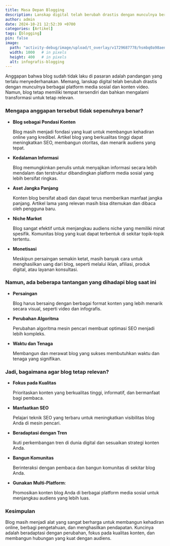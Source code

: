 ```yaml
---
title: Masa Depan Blogging
description: Lanskap digital telah berubah drastis dengan munculnya berbagai platform media sosial dan konten video.
author: admin
date: 2024-10-21 12:52:39 +0700
categories: [Artikel]
tags: [blogging]
pin: false
image:
  path: "activity-debug/image/upload/t_overlay/v1729687778/hsmbq0a98aenu5nk8znk.jpg"
  width: 1000   # in pixels
  height: 400   # in pixels
  alt: infografis-blogging
---
```



Anggapan bahwa blog sudah tidak laku di pasaran adalah pandangan yang terlalu menyederhanakan. Memang, lanskap digital telah berubah drastis dengan munculnya berbagai platform media sosial dan konten video. Namun, blog tetap memiliki tempat tersendiri dan bahkan mengalami transformasi untuk tetap relevan.

### Mengapa anggapan tersebut tidak sepenuhnya benar?

- **Blog sebagai Pondasi Konten** 

  Blog masih menjadi fondasi yang kuat untuk membangun kehadiran online yang kredibel. Artikel blog yang berkualitas tinggi dapat meningkatkan SEO, membangun otoritas, dan menarik audiens yang tepat.

- **Kedalaman Informasi** 
  
  Blog memungkinkan penulis untuk menyajikan informasi secara lebih mendalam dan terstruktur dibandingkan platform media sosial yang lebih bersifat ringkas.

- **Aset Jangka Panjang** 
  
  Konten blog bersifat abadi dan dapat terus memberikan manfaat jangka panjang. Artikel lama yang relevan masih bisa ditemukan dan dibaca oleh pengguna baru.

- **Niche Market** 
  
  Blog sangat efektif untuk menjangkau audiens niche yang memiliki minat spesifik. Komunitas blog yang kuat dapat terbentuk di sekitar topik-topik tertentu.

- **Monetisasi** 
  
  Meskipun persaingan semakin ketat, masih banyak cara untuk menghasilkan uang dari blog, seperti melalui iklan, afiliasi, produk digital, atau layanan konsultasi.


### Namun, ada beberapa tantangan yang dihadapi blog saat ini

- **Persaingan** 
  
  Blog harus bersaing dengan berbagai format konten yang lebih menarik secara visual, seperti video dan infografis.

- **Perubahan Algoritma** 
  
  Perubahan algoritma mesin pencari membuat optimasi SEO menjadi lebih kompleks.

- **Waktu dan Tenaga** 
  
  Membangun dan merawat blog yang sukses membutuhkan waktu dan tenaga yang signifikan.


### Jadi, bagaimana agar blog tetap relevan?

- **Fokus pada Kualitas**
  
  Prioritaskan konten yang berkualitas tinggi, informatif, dan bermanfaat bagi pembaca.

- **Manfaatkan SEO**
  
  Pelajari teknik SEO yang terbaru untuk meningkatkan visibilitas blog Anda di mesin pencari.

- **Beradaptasi dengan Tren** 
  
  Ikuti perkembangan tren di dunia digital dan sesuaikan strategi konten Anda.

- **Bangun Komunitas**

  Berinteraksi dengan pembaca dan bangun komunitas di sekitar blog Anda.

- **Gunakan Multi-Platform**: 

  Promosikan konten blog Anda di berbagai platform media sosial untuk menjangkau audiens yang lebih luas.


### Kesimpulan

Blog masih menjadi alat yang sangat berharga untuk membangun kehadiran online, berbagi pengetahuan, dan menghasilkan pendapatan. Kuncinya adalah beradaptasi dengan perubahan, fokus pada kualitas konten, dan membangun hubungan yang kuat dengan audiens.